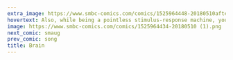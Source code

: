 ```yaml
---
extra_image: https://www.smbc-comics.com/comics/1525964448-20180510after.png
hovertext: Also, while being a pointless stimulus-response machine, you smell bad.
image: https://www.smbc-comics.com/comics/1525964434-20180510 (1).png
next_comic: smaug
prev_comic: song
title: Brain
---
```


